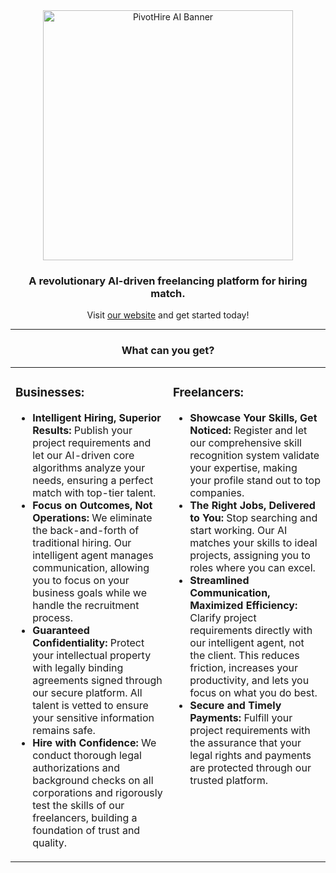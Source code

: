 <div align="center">

  <img src="https://github.com/user-attachments/assets/21d8d53c-d9c1-4851-aff7-cebde2d89a9d" alt="PivotHire AI Banner" width="400">

  <h3>A revolutionary AI-driven freelancing platform for hiring match.</h3>

  <p>
    Visit <a href="https://www.pivothire.tech/">our website</a> and get started today!
  </p>
</div>

<hr>

<div align="center">
  <h3>What can you get?</h3>
</div>

<table>
  <tr>
    <td width="50%" valign="top">
      <h3>Businesses:</h3>
      <ul>
        <li><strong>Intelligent Hiring, Superior Results:</strong> Publish your project requirements and let our AI-driven core algorithms analyze your needs, ensuring a perfect match with top-tier talent.</li>
        <li><strong>Focus on Outcomes, Not Operations:</strong> We eliminate the back-and-forth of traditional hiring. Our intelligent agent manages communication, allowing you to focus on your business goals while we handle the recruitment process.</li>
        <li><strong>Guaranteed Confidentiality:</strong> Protect your intellectual property with legally binding agreements signed through our secure platform. All talent is vetted to ensure your sensitive information remains safe.</li>
        <li><strong>Hire with Confidence:</strong> We conduct thorough legal authorizations and background checks on all corporations and rigorously test the skills of our freelancers, building a foundation of trust and quality.</li>
      </ul>
    </td>
    <td width="50%" valign="top">
      <h3>Freelancers:</h3>
      <ul>
        <li><strong>Showcase Your Skills, Get Noticed:</strong> Register and let our comprehensive skill recognition system validate your expertise, making your profile stand out to top companies.</li>
        <li><strong>The Right Jobs, Delivered to You:</strong> Stop searching and start working. Our AI matches your skills to ideal projects, assigning you to roles where you can excel.</li>
        <li><strong>Streamlined Communication, Maximized Efficiency:</strong> Clarify project requirements directly with our intelligent agent, not the client. This reduces friction, increases your productivity, and lets you focus on what you do best.</li>
        <li><strong>Secure and Timely Payments:</strong> Fulfill your project requirements with the assurance that your legal rights and payments are protected through our trusted platform.</li>
      </ul>
    </td>
  </tr>
</table>
